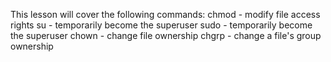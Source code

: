 This lesson will cover the following commands:
chmod - modify file access rights
su - temporarily become the superuser
sudo - temporarily become the superuser
chown - change file ownership
chgrp - change a file's group ownership
